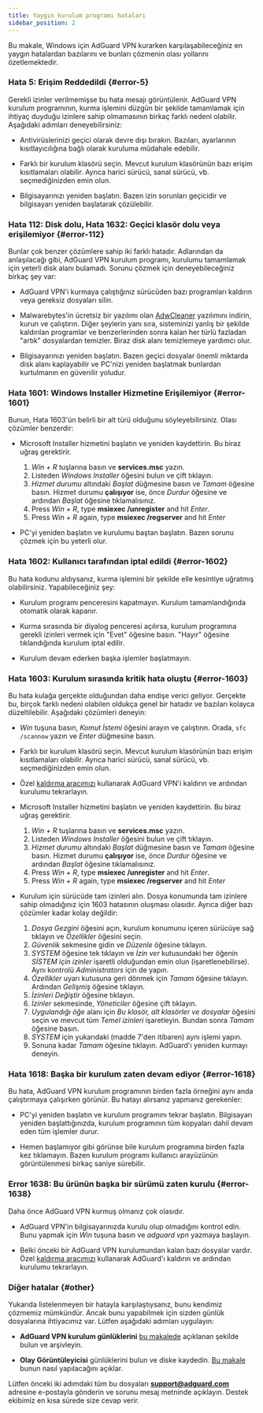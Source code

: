 ```yaml
---
title: Yaygın kurulum programı hataları
sidebar_position: 2
---
```


Bu makale, Windows için AdGuard VPN kurarken karşılaşabileceğiniz en yaygın hatalardan bazılarını ve bunları çözmenin olası yollarını özetlemektedir.

### Hata 5: Erişim Reddedildi {#error-5}

Gerekli izinler verilmemişse bu hata mesajı görüntülenir. AdGuard VPN kurulum programının, kurma işlemini düzgün bir şekilde tamamlamak için ihtiyaç duyduğu izinlere sahip olmamasının birkaç farklı nedeni olabilir. Aşağıdaki adımları deneyebilirsiniz:

- Antivirüslerinizi geçici olarak devre dışı bırakın. Bazıları, ayarlarının kısıtlayıcılığına bağlı olarak kuruluma müdahale edebilir.

- Farklı bir kurulum klasörü seçin. Mevcut kurulum klasörünün bazı erişim kısıtlamaları olabilir. Ayrıca harici sürücü, sanal sürücü, vb. seçmediğinizden emin olun.

- Bilgisayarınızı yeniden başlatın. Bazen izin sorunları geçicidir ve bilgisayarı yeniden başlatarak çözülebilir.

### Hata 112: Disk dolu, Hata 1632: Geçici klasör dolu veya erişilemiyor {#error-112}

Bunlar çok benzer çözümlere sahip iki farklı hatadır. Adlarından da anlaşılacağı gibi, AdGuard VPN kurulum programı, kurulumu tamamlamak için yeterli disk alanı bulamadı. Sorunu çözmek için deneyebileceğiniz birkaç şey var:

- AdGuard VPN'i kurmaya çalıştığınız sürücüden bazı programları kaldırın veya gereksiz dosyaları silin.

- Malwarebytes'in ücretsiz bir yazılımı olan [AdwCleaner](http://www.bleepingcomputer.com/download/adwcleaner/) yazılımını indirin, kurun ve çalıştırın. Diğer şeylerin yanı sıra, sisteminizi yanlış bir şekilde kaldırılan programlar ve benzerlerinden sonra kalan her türlü fazladan "artık" dosyalardan temizler. Biraz disk alanı temizlemeye yardımcı olur.

- Bilgisayarınızı yeniden başlatın. Bazen geçici dosyalar önemli miktarda disk alanı kaplayabilir ve PC'nizi yeniden başlatmak bunlardan kurtulmanın en güvenilir yoludur.

### Hata 1601: Windows Installer Hizmetine Erişilemiyor {#error-1601}

Bunun, Hata 1603'ün belirli bir alt türü olduğunu söyleyebilirsiniz. Olası çözümler benzerdir:

- Microsoft Installer hizmetini başlatın ve yeniden kaydettirin. Bu biraz uğraş gerektirir.

    1. *Win + R* tuşlarına basın ve **services.msc** yazın.
    1. Listeden *Windows Installer* öğesini bulun ve çift tıklayın.
    1. *Hizmet durumu* altındaki *Başlat* düğmesine basın ve *Tamam* öğesine basın. Hizmet durumu **çalışıyor** ise, önce *Durdur* öğesine ve ardından *Başlat* öğesine tıklamalısınız.
    1. Press *Win + R*, type **msiexec /unregister** and hit *Enter*.
    1. Press *Win + R* again, type **msiexec /regserver** and hit *Enter*

- PC'yi yeniden başlatın ve kurulumu baştan başlatın. Bazen sorunu çözmek için bu yeterli olur.

### Hata 1602: Kullanıcı tarafından iptal edildi {#error-1602}

Bu hata kodunu aldıysanız, kurma işlemini bir şekilde elle kesintiye uğratmış olabilirsiniz. Yapabileceğiniz şey:

- Kurulum programı penceresini kapatmayın. Kurulum tamamlandığında otomatik olarak kapanır.

- Kurma sırasında bir diyalog penceresi açılırsa, kurulum programına gerekli izinleri vermek için "Evet" öğesine basın. "Hayır" öğesine tıklandığında kurulum iptal edilir.

- Kurulum devam ederken başka işlemler başlatmayın.

### Hata 1603: Kurulum sırasında kritik hata oluştu {#error-1603}

Bu hata kulağa gerçekte olduğundan daha endişe verici geliyor. Gerçekte bu, birçok farklı nedeni olabilen oldukça genel bir hatadır ve bazıları kolayca düzeltilebilir. Aşağıdaki çözümleri deneyin:

- *Win* tuşuna basın, *Komut İstemi* öğesini arayın ve çalıştırın. Orada, `sfc /scannow` yazın ve *Enter* düğmesine basın.

- Farklı bir kurulum klasörü seçin. Mevcut kurulum klasörünün bazı erişim kısıtlamaları olabilir. Ayrıca harici sürücü, sanal sürücü, vb. seçmediğinizden emin olun.

- Özel [kaldırma aracımızı](/adguard-vpn-for-windows/installation#advanced) kullanarak AdGuard VPN'i kaldırın ve ardından kurulumu tekrarlayın.

- Microsoft Installer hizmetini başlatın ve yeniden kaydettirin. Bu biraz uğraş gerektirir.

    1. *Win + R* tuşlarına basın ve **services.msc** yazın.
    1. Listeden *Windows Installer* öğesini bulun ve çift tıklayın.
    1. *Hizmet durumu* altındaki *Başlat* düğmesine basın ve *Tamam* öğesine basın. Hizmet durumu **çalışıyor** ise, önce *Durdur* öğesine ve ardından *Başlat* öğesine tıklamalısınız.
    1. Press *Win + R*, type **msiexec /unregister** and hit *Enter*.
    1. Press *Win + R* again, type **msiexec /regserver** and hit *Enter*

- Kurulum için sürücüde tam izinleri alın. Dosya konumunda tam izinlere sahip olmadığınız için 1603 hatasının oluşması olasıdır. Ayrıca diğer bazı çözümler kadar kolay değildir:

    1. *Dosya Gezgini* öğesini açın, kurulum konumunu içeren sürücüye sağ tıklayın ve *Özellikler* öğesini seçin.
    1. *Güvenlik* sekmesine gidin ve *Düzenle* öğesine tıklayın.
    1. *SYSTEM* öğesine tek tıklayın ve *İzin ver* kutusundaki her öğenin *SİSTEM için izinler* işaretli olduğundan emin olun (işaretlenebilirse). Aynı kontrolü *Administrators* için de yapın.
    1. *Özellikler* uyarı kutusuna geri dönmek için *Tamam* öğesine tıklayın. Ardından *Gelişmiş* öğesine tıklayın.
    1. *İzinleri Değiştir* öğesine tıklayın.
    1. *İzinler* sekmesinde, *Yöneticiler* öğesine çift tıklayın.
    1. *Uygulandığı öğe* alanı için *Bu klasör, alt klasörler ve dosyalar* öğesini seçin ve mevcut tüm *Temel izinleri* işaretleyin. Bundan sonra *Tamam* öğesine basın.
    1. *SYSTEM* için yukarıdaki (madde 7'den itibaren) aynı işlemi yapın.
    1. Sonuna kadar *Tamam* öğesine tıklayın. AdGuard'ı yeniden kurmayı deneyin.

### Hata 1618: Başka bir kurulum zaten devam ediyor {#error-1618}

Bu hata, AdGuard VPN kurulum programının birden fazla örneğini aynı anda çalıştırmaya çalışırken görünür. Bu hatayı alırsanız yapmanız gerekenler:

- PC'yi yeniden başlatın ve kurulum programını tekrar başlatın. Bilgisayarı yeniden başlattığınızda, kurulum programının tüm kopyaları dahil devam eden tüm işlemler durur.

- Hemen başlamıyor gibi görünse bile kurulum programına birden fazla kez tıklamayın. Bazen kurulum programı kullanıcı arayüzünün görüntülenmesi birkaç saniye sürebilir.

### Error 1638: Bu ürünün başka bir sürümü zaten kurulu {#error-1638}

Daha önce AdGuard VPN kurmuş olmanız çok olasıdır.

- AdGuard VPN'in bilgisayarınızda kurulu olup olmadığını kontrol edin. Bunu yapmak için *Win* tuşuna basın ve *adguard vpn* yazmaya başlayın.

- Belki önceki bir AdGuard VPN kurulumundan kalan bazı dosyalar vardır. Özel [kaldırma aracımızı](/adguard-vpn-for-windows/installation#advanced) kullanarak AdGuard'ı kaldırın ve ardından kurulumu tekrarlayın.

### Diğer hatalar {#other}

Yukarıda listelenmeyen bir hatayla karşılaştıysanız, bunu kendimiz çözmemiz mümkündür. Ancak bunu yapabilmek için sizden günlük dosyalarına ihtiyacımız var. Lütfen aşağıdaki adımları uygulayın:

- **AdGuard VPN kurulum günlüklerini** [bu makalede](https://adguard.com/kb/adguard-for-windows/solving-problems/installation-logs/) açıklanan şekilde bulun ve arşivleyin.

- **Olay Görüntüleyicisi** günlüklerini bulun ve diske kaydedin. [Bu makale](https://adguard.com/kb/adguard-for-windows/solving-problems/system-logs/) bunun nasıl yapılacağını açıklar.

Lütfen önceki iki adımdaki tüm bu dosyaları **support@adguard.com** adresine e-postayla gönderin ve sorunu mesaj metninde açıklayın. Destek ekibimiz en kısa sürede size cevap verir.
